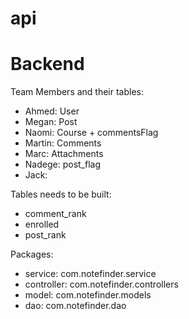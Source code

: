 # api
Backend
=======
Team Members and their tables:
- Ahmed: User
- Megan: Post
- Naomi: Course + commentsFlag
- Martin: Comments
- Marc: Attachments
- Nadege: post_flag
- Jack:

Tables needs to be built:
- comment_rank
- enrolled
- post_rank                         

Packages:
- service: com.notefinder.service
- controller: com.notefinder.controllers
- model: com.notefinder.models
- dao: com.notefinder.dao